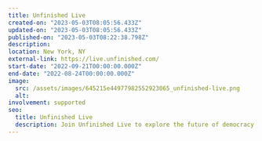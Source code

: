 ```yaml
---
title: Unfinished Live
created-on: "2023-05-03T08:05:56.433Z"
updated-on: "2023-05-03T08:05:56.433Z"
published-on: "2023-05-03T08:22:38.798Z"
description:
location: New York, NY
external-link: https://live.unfinished.com/
start-date: "2022-09-21T00:00:00.000Z"
end-date: "2022-08-24T00:00:00.000Z"
image:
  src: /assets/images/645215e44977982552923065_unfinished-live.png
  alt:
involvement: supported
seo:
  title: Unfinished Live
  description: Join Unfinished Live to explore the future of democracy and technology.
---
```

